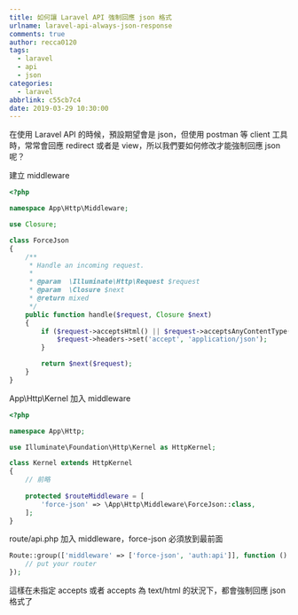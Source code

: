 ```yaml
---
title: 如何讓 Laravel API 強制回應 json 格式
urlname: laravel-api-always-json-response
comments: true
author: recca0120
tags:
  - laravel
  - api
  - json
categories:
  - laravel
abbrlink: c55cb7c4
date: 2019-03-29 10:30:00
---
```

在使用 Laravel API 的時候，預設期望會是 json，但使用 postman 等 client 工具時，常常會回應 redirect 或者是 view，所以我們要如何修改才能強制回應 json 呢？

建立 middleware
```php
<?php

namespace App\Http\Middleware;

use Closure;

class ForceJson
{
    /**
     * Handle an incoming request.
     *
     * @param  \Illuminate\Http\Request $request
     * @param  \Closure $next
     * @return mixed
     */
    public function handle($request, Closure $next)
    {
        if ($request->acceptsHtml() || $request->acceptsAnyContentType()) {
            $request->headers->set('accept', 'application/json');
        }

        return $next($request);
    }
}
```

App\Http\Kernel 加入 middleware
```php
<?php

namespace App\Http;

use Illuminate\Foundation\Http\Kernel as HttpKernel;

class Kernel extends HttpKernel
{
    // 前略
    
    protected $routeMiddleware = [
		'force-json' => \App\Http\Middleware\ForceJson::class,
    ];
}
```

route/api.php 加入 middleware，force-json 必須放到最前面
```php
Route::group(['middleware' => ['force-json', 'auth:api']], function () {
    // put your router
});
```

這樣在未指定 accepts 或者 accepts 為 text/html 的狀況下，都會強制回應 json 格式了
